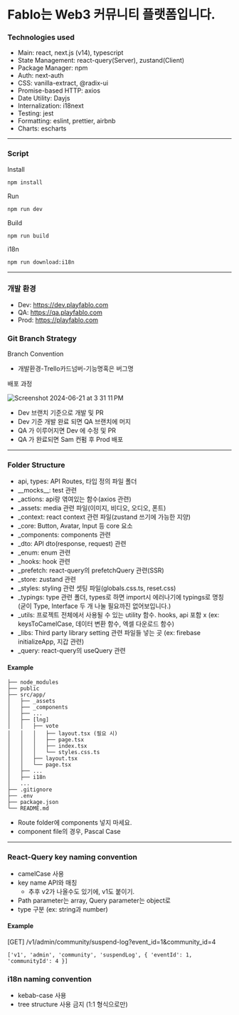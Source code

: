 # Fablo는 Web3 커뮤니티 플랫폼입니다.

### Technologies used

- Main: react, next.js (v14), typescript
- State Management: react-query(Server), zustand(Client)
- Package Manager: npm
- Auth: next-auth
- CSS: vanilla-extract, @radix-ui
- Promise-based HTTP: axios
- Date Utility: Dayjs
- Internalization: i18next
- Testing: jest
- Formatting: eslint, prettier, airbnb
- Charts: escharts

---

### Script

Install

```bash
npm install
```

Run

```bash
npm run dev
```

Build

```bash
npm run build
```

i18n

```bash
npm run download:i18n
```

---

### 개발 환경

- Dev: https://dev.playfablo.com
- QA: https://qa.playfablo.com
- Prod: https://playfablo.com

### Git Branch Strategy

Branch Convention

- 개발환경-Trello카드넘버-기능명혹은 버그명

배포 과정

![Screenshot 2024-06-21 at 3 31 11 PM](https://github.com/team-factblock/fablo-web/assets/158447795/95254230-de6e-4b08-bcb0-45fd7411bfcd)

- Dev 브랜치 기준으로 개발 및 PR
- Dev 기준 개발 완료 되면 QA 브랜치에 머지
- QA 가 이루어지면 Dev 에 수정 및 PR
- QA 가 완료되면 Sam 컨펌 후 Prod 배포

---

### Folder Structure

- api, types: API Routes, 타입 정의 파일 폴더
- \_\_mocks\_\_: test 관련
- \_actions: api랑 엮여있는 함수(axios 관련)
- \_assets: media 관련 파일(이미지, 비디오, 오디오, 폰트)
- \_context: react context 관련 파일(zustand 쓰기에 가능한 지양)
- \_core: Button, Avatar, Input 등 core 요소
- \_components: components 관련
- \_dto: API dto(response, request) 관련
- \_enum: enum 관련
- \_hooks: hook 관련
- \_prefetch: react-query의 prefetchQuery 관련(SSR)
- \_store: zustand 관련
- \_styles: styling 관련 셋팅 파일(globals.css.ts, reset.css)
- \_typings: type 관련 폴더, types로 하면 import시 에러나기에 typings로 명칭 (굳이 Type, Interface 두 개 나눌 필요까진 없어보입니다.)
- \_utils: 프로젝트 전체에서 사용될 수 있는 utility 함수. hooks, api 포함 x (ex: keysToCamelCase, 데이터 변환 함수, 엑셀 다운로드 함수)
- \_libs: Third party library setting 관련 파일들 넣는 곳 (ex: firebase initializeApp, 지갑 관련)
- \_query: react-query의 useQuery 관련

#### Example

```
├── node_modules
├── public
├── src/app/
│   ├── _assets
│   ├── _components
│   ├── ...
│   ├── [lng]
│   │   ├── vote
│   │   │   ├── layout.tsx (필요 시)
│   │   │   ├── page.tsx
│   │   │   ├── index.tsx
│   │   │   └── styles.css.ts
│   │   ├── layout.tsx
│   │   └── page.tsx
│   ├── ...
│   ├── i18n
│   ...
├── .gitignore
├── .env
├── package.json
└── README.md
```

- Route folder에 components 넣지 마세요.
- component file의 경우, Pascal Case

---

### React-Query key naming convention

- camelCase 사용
- key name API와 매칭
  - 추후 v2가 나올수도 있기에, v1도 붙이기.
- Path parameter는 array, Query parameter는 object로
- type 구분 (ex: string과 number)

#### Example

[GET] /v1/admin/community/suspend-log?event_id=1&community_id=4

```
['v1', 'admin', 'community', 'suspendLog', { 'eventId': 1, 'communityId': 4 }]
```

### i18n naming convention

- kebab-case 사용
- tree structure 사용 금지 (1:1 형식으로만)
